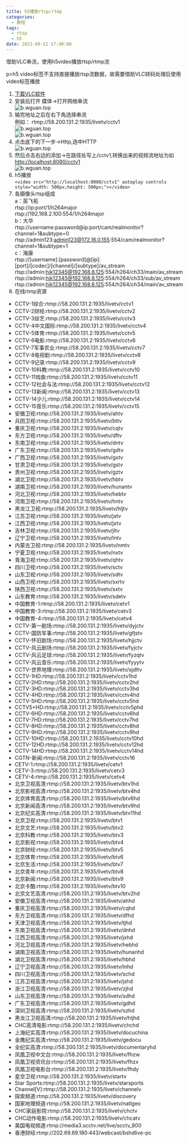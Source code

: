 ```yaml
---
title: h5播放rtsp/rtmp
categories:
  - 教程
tags:
  - rtsp
  - h5  
date: 2021-09-22 17:40:00
---
```

借助VLC串流，使用h5video播放rtsp/rtmp流
<!--more-->
p>h5 video标签不支持直接播放rtsp流数据，故需要借助VLC转码处理后使用video标签播放  </p>
<ol>
<li><a target="_blank" rel="noopener" href="https://www.videolan.org/vlc/">下载VLC软件</a></li>
<li>安装后打开 媒体-&gt;打开网络串流<br><img src="/images/rtsp/rtsp1.png" alt="b.wguan.top"></li>
<li>输完地址之后在右下角选择串流<br>例如： rtmp://58.200.131.2:1935/livetv/cctv1<br><img src="/images/rtsp/rtsp2.png" alt="b.wguan.top"><br><img src="/images/rtsp/rtsp3.png" alt="b.wguan.top"></li>
<li>点击底下的下一步-&gt;Http,选中HTTP<br> <img src="/images/rtsp/rtsp4.png" alt="b.wguan.top"></li>
<li>然后点击右边的添加-&gt;在路径处写上/cctv1,转换出来的视频流地址为如<a target="_blank" rel="noopener" href="http://localhost:8080/cctv1">http://localhost:8080/cctv1</a><br> <img src="/images/rtsp/rtsp5.png" alt="b.wguan.top"></li>
<li>h5播放<br> <code>&lt;video src=&quot;http://localhost:8080/cctv1&quot; autoplay controls style=&quot;width: 500px;height: 500px;&quot;&gt;&lt;/video&gt;</code></li>
<li>各摄像头rtsp组成<br>a：英飞拓<br>rtsp://ip:port/1/h264major<br>rtsp://192.168.2.100:554/1/h264major<br>b：大华<br>rtsp://username:password@ip:port/cam/realmonitor?channel=1&amp;subtype=0<br>rtsp://admin123:<a href="mailto:admin123@172.16.0.155">admin123@172.16.0.155</a>:554/cam/realmonitor?channel=1&amp;subtype=1<br>c：海康<br>rtsp://[username]:[password]@[ip]:[port]/[codec]/[channel]/[subtype]/av_stream<br>rtsp://admin:<a href="mailto:hik12345@192.168.8.125">hik12345@192.168.8.125</a>:554/h264/ch33/main/av_stream<br>rtsp://admin:<a href="mailto:hik12345@192.168.8.125">hik12345@192.168.8.125</a>:554/h264/ch33/sub/av_stream<br>rtsp://admin:<a href="mailto:hik12345@192.168.8.125">hik12345@192.168.8.125</a>:554/h264/ch34/main/av_stream  </li>
<li>在线rtmp资源</li>
</ol>
<ul>
<li>CCTV-1综合:rtmp://58.200.131.2:1935/livetv/cctv1  </li>
<li>CCTV-2财经:rtmp://58.200.131.2:1935/livetv/cctv2</li>
<li>CCTV-3综艺:rtmp://58.200.131.2:1935/livetv/cctv3</li>
<li>CCTV-4中文国际:rtmp://58.200.131.2:1935/livetv/cctv4</li>
<li>CCTV-5体育:rtmp://58.200.131.2:1935/livetv/cctv5</li>
<li>CCTV-6电影:rtmp://58.200.131.2:1935/livetv/cctv6</li>
<li>CCTV-7军事农业:rtmp://58.200.131.2:1935/livetv/cctv7</li>
<li>CCTV-8电视剧:rtmp://58.200.131.2:1935/livetv/cctv8</li>
<li>CCTV-9记录:rtmp://58.200.131.2:1935/livetv/cctv9</li>
<li>CCTV-10科教:rtmp://58.200.131.2:1935/livetv/cctv10</li>
<li>CCTV-11戏曲:rtmp://58.200.131.2:1935/livetv/cctv11</li>
<li>CCTV-12社会与法:rtmp://58.200.131.2:1935/livetv/cctv12</li>
<li>CCTV-13新闻:rtmp://58.200.131.2:1935/livetv/cctv13</li>
<li>CCTV-14少儿:rtmp://58.200.131.2:1935/livetv/cctv14</li>
<li>CCTV-15音乐:rtmp://58.200.131.2:1935/livetv/cctv15</li>
<li>安徽卫视:rtmp://58.200.131.2:1935/livetv/ahtv</li>
<li>兵团卫视:rtmp://58.200.131.2:1935/livetv/bttv</li>
<li>重庆卫视:rtmp://58.200.131.2:1935/livetv/cqtv</li>
<li>东方卫视:rtmp://58.200.131.2:1935/livetv/dftv</li>
<li>东南卫视:rtmp://58.200.131.2:1935/livetv/dntv</li>
<li>广东卫视:rtmp://58.200.131.2:1935/livetv/gdtv</li>
<li>广西卫视:rtmp://58.200.131.2:1935/livetv/gxtv</li>
<li>甘肃卫视:rtmp://58.200.131.2:1935/livetv/gstv</li>
<li>贵州卫视:rtmp://58.200.131.2:1935/livetv/gztv</li>
<li>湖北卫视:rtmp://58.200.131.2:1935/livetv/hbtv</li>
<li>湖南卫视:rtmp://58.200.131.2:1935/livetv/hunantv</li>
<li>河北卫视:rtmp://58.200.131.2:1935/livetv/hebtv</li>
<li>河南卫视:rtmp://58.200.131.2:1935/livetv/hntv</li>
<li>黑龙江卫视:rtmp://58.200.131.2:1935/livetv/hljtv</li>
<li>江苏卫视:rtmp://58.200.131.2:1935/livetv/jstv</li>
<li>江西卫视:rtmp://58.200.131.2:1935/livetv/jxtv</li>
<li>吉林卫视:rtmp://58.200.131.2:1935/livetv/jltv</li>
<li>辽宁卫视:rtmp://58.200.131.2:1935/livetv/lntv</li>
<li>内蒙古卫视:rtmp://58.200.131.2:1935/livetv/nmtv</li>
<li>宁夏卫视:rtmp://58.200.131.2:1935/livetv/nxtv</li>
<li>青海卫视:rtmp://58.200.131.2:1935/livetv/qhtv</li>
<li>四川卫视:rtmp://58.200.131.2:1935/livetv/sctv</li>
<li>山东卫视:rtmp://58.200.131.2:1935/livetv/sdtv</li>
<li>山西卫视:rtmp://58.200.131.2:1935/livetv/sxrtv</li>
<li>陕西卫视:rtmp://58.200.131.2:1935/livetv/sxtv</li>
<li>山东教育:rtmp://58.200.131.2:1935/livetv/sdetv</li>
<li>中国教育-1:rtmp://58.200.131.2:1935/livetv/cetv1</li>
<li>中国教育-3:rtmp://58.200.131.2:1935/livetv/cetv3</li>
<li>中国教育-4:rtmp://58.200.131.2:1935/livetv/cetv4</li>
<li>CCTV-第一剧场:rtmp://58.200.131.2:1935/livetv/dyjctv</li>
<li>CCTV-国防军事:rtmp://58.200.131.2:1935/livetv/gfjstv</li>
<li>CCTV-怀旧剧场:rtmp://58.200.131.2:1935/livetv/hjjctv</li>
<li>CCTV-风云剧场:rtmp://58.200.131.2:1935/livetv/fyjctv</li>
<li>CCTV-风云足球:rtmp://58.200.131.2:1935/livetv/fyzqtv</li>
<li>CCTV-风云音乐:rtmp://58.200.131.2:1935/livetv/fyyytv</li>
<li>CCTV-世界地理:rtmp://58.200.131.2:1935/livetv/sjdltv</li>
<li>CCTV-1HD:rtmp://58.200.131.2:1935/livetv/cctv1hd</li>
<li>CCTV-2HD:rtmp://58.200.131.2:1935/livetv/cctv2hd</li>
<li>CCTV-3HD:rtmp://58.200.131.2:1935/livetv/cctv3hd</li>
<li>CCTV-4HD:rtmp://58.200.131.2:1935/livetv/cctv4hd</li>
<li>CCTV-5HD:rtmp://58.200.131.2:1935/livetv/cctv5hd</li>
<li>CCTV5+HD:rtmp://58.200.131.2:1935/livetv/cctv5phd</li>
<li>CCTV-6HD:rtmp://58.200.131.2:1935/livetv/cctv6hd</li>
<li>CCTV-7HD:rtmp://58.200.131.2:1935/livetv/cctv7hd</li>
<li>CCTV-8HD:rtmp://58.200.131.2:1935/livetv/cctv8hd</li>
<li>CCTV-9HD:rtmp://58.200.131.2:1935/livetv/cctv9hd</li>
<li>CCTV-10HD:rtmp://58.200.131.2:1935/livetv/cctv10hd</li>
<li>CCTV-12HD:rtmp://58.200.131.2:1935/livetv/cctv12hd</li>
<li>CCTV-14HD:rtmp://58.200.131.2:1935/livetv/cctv14hd</li>
<li>CGTN-新闻:rtmp://58.200.131.2:1935/livetv/cctv16</li>
<li>CETV-1:rtmp://58.200.131.2:1935/livetv/cetv1</li>
<li>CETV-3:rtmp://58.200.131.2:1935/livetv/cetv3</li>
<li>CETV-4:rtmp://58.200.131.2:1935/livetv/cetv4</li>
<li>北京卫视高清:rtmp://58.200.131.2:1935/livetv/btv1hd</li>
<li>北京影视高清:rtmp://58.200.131.2:1935/livetv/btv4hd</li>
<li>北京体育高清:rtmp://58.200.131.2:1935/livetv/btv6hd</li>
<li>北京新闻高清:rtmp://58.200.131.2:1935/livetv/btv9hd</li>
<li>北京纪实高清:rtmp://58.200.131.2:1935/livetv/btv11hd</li>
<li>北京卫视:rtmp://58.200.131.2:1935/livetv/btv1</li>
<li>北京文艺:rtmp://58.200.131.2:1935/livetv/btv2</li>
<li>北京科教:rtmp://58.200.131.2:1935/livetv/btv3</li>
<li>北京影视:rtmp://58.200.131.2:1935/livetv/btv4</li>
<li>北京财经:rtmp://58.200.131.2:1935/livetv/btv5</li>
<li>北京体育:rtmp://58.200.131.2:1935/livetv/btv6</li>
<li>北京生活:rtmp://58.200.131.2:1935/livetv/btv7</li>
<li>北京青年:rtmp://58.200.131.2:1935/livetv/btv8</li>
<li>北京新闻:rtmp://58.200.131.2:1935/livetv/btv9</li>
<li>北京卡酷:rtmp://58.200.131.2:1935/livetv/btv10</li>
<li>北京文艺高清:rtmp://58.200.131.2:1935/livetv/btv2hd</li>
<li>安徽卫视高清:rtmp://58.200.131.2:1935/livetv/ahhd</li>
<li>重庆卫视高清:rtmp://58.200.131.2:1935/livetv/cqhd</li>
<li>东方卫视高清:rtmp://58.200.131.2:1935/livetv/dfhd</li>
<li>天津卫视高清:rtmp://58.200.131.2:1935/livetv/tjhd</li>
<li>东南卫视高清:rtmp://58.200.131.2:1935/livetv/dnhd</li>
<li>江西卫视高清:rtmp://58.200.131.2:1935/livetv/jxhd</li>
<li>河北卫视高清:rtmp://58.200.131.2:1935/livetv/hebhd</li>
<li>湖南卫视高清:rtmp://58.200.131.2:1935/livetv/hunanhd</li>
<li>湖北卫视高清:rtmp://58.200.131.2:1935/livetv/hbhd</li>
<li>辽宁卫视高清:rtmp://58.200.131.2:1935/livetv/lnhd</li>
<li>四川卫视高清:rtmp://58.200.131.2:1935/livetv/schd</li>
<li>江苏卫视高清:rtmp://58.200.131.2:1935/livetv/jshd</li>
<li>浙江卫视高清:rtmp://58.200.131.2:1935/livetv/zjhd</li>
<li>山东卫视高清:rtmp://58.200.131.2:1935/livetv/sdhd</li>
<li>广东卫视高清:rtmp://58.200.131.2:1935/livetv/gdhd</li>
<li>深圳卫视高清:rtmp://58.200.131.2:1935/livetv/szhd</li>
<li>黑龙江卫视高清:rtmp://58.200.131.2:1935/livetv/hljhd</li>
<li>CHC高清电影:rtmp://58.200.131.2:1935/livetv/chchd</li>
<li>上海纪实高清:rtmp://58.200.131.2:1935/livetv/docuchina</li>
<li>金鹰纪实高清:rtmp://58.200.131.2:1935/livetv/gedocu</li>
<li>全纪实高清:rtmp://58.200.131.2:1935/livetv/documentaryhd</li>
<li>凤凰卫视中文台:rtmp://58.200.131.2:1935/livetv/fhzw</li>
<li>凤凰卫视资讯台:rtmp://58.200.131.2:1935/livetv/fhzx</li>
<li>凤凰卫视电影台:rtmp://58.200.131.2:1935/livetv/fhdy</li>
<li>星空卫视:rtmp://58.200.131.2:1935/livetv/startv</li>
<li>Star Sports:rtmp://58.200.131.2:1935/livetv/starsports</li>
<li>Channel[V]:rtmp://58.200.131.2:1935/livetv/channelv</li>
<li>探索频道:rtmp://58.200.131.2:1935/livetv/discovery</li>
<li>国家地理频道:rtmp://58.200.131.2:1935/livetv/natlgeo</li>
<li>CHC家庭影院:rtmp://58.200.131.2:1935/livetv/chctv</li>
<li>CHC动作电影:rtmp://58.200.131.2:1935/livetv/chcatv</li>
<li>美国电视频道:rtmp://media3.scctv.net/live/scctv_800</li>
<li>香港财经:rtmp://202.69.69.180:443/webcast/bshdlive-pc</li>
</ul>
